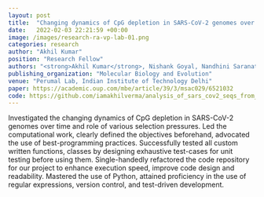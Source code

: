 ```yaml
---
layout: post
title:  "Changing dynamics of CpG depletion in SARS-CoV-2 genomes over time and the role of various selection pressures"
date:   2022-02-03 22:21:59 +00:00
image: /images/research-ra-vp-lab-01.png
categories: research
author: "Akhil Kumar"
position: "Research Fellow"
authors: "<strong>Akhil Kumar</strong>, Nishank Goyal, Nandhini Saranathan, Sonam Dhamija, Saurabh Saraswat, Manoj B Menon, Perumal Vivekanandan"
publishing_organization: "Molecular Biology and Evolution"
venue: "Perumal Lab, Indian Institute of Technology Delhi"
paper: https://academic.oup.com/mbe/article/39/3/msac029/6521032
code: https://github.com/iamakhilverma/analysis_of_sars_cov2_seqs_from_gisaid.git
---
```

Investigated the changing dynamics of CpG depletion in SARS-CoV-2 genomes over time and role of various selection pressures. Led the computational work, clearly defined the objectives beforehand, advocated the use of best-programming practices. Successfully tested all custom written functions, classes by designing exhaustive test-cases for unit testing before using them. Single-handedly refactored the code repository for our project to enhance execution speed, improve code design and readability. Mastered the use of Python, attained proficiency in the use of regular expressions, version control, and test-driven development.